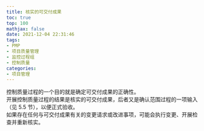 ```yaml
---
title: 核实的可交付成果
toc: true
top: 100
mathjax: false
date: 2021-12-04 22:31:46
tags:
- PMP
- 项目质量管理
- 监控过程组
- 控制质量
categories:
- 项目管理
---
```

控制质量过程的一个目的就是确定可交付成果的正确性。  
开展控制质量过程的结果是核实的可交付成果，后者又是确认范围过程的一项输入（见 5.5 节），以便正式验收。  
如果存在任何与可交付成果有关的变更请求或改进事项，可能会执行变更、开展检查并重新核实。
